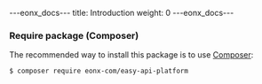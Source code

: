 ---eonx_docs---
title: Introduction
weight: 0
---eonx_docs---

### Require package (Composer)

The recommended way to install this package is to use [Composer][1]:

```bash
$ composer require eonx-com/easy-api-platform
```

[1]: https://getcomposer.org/
